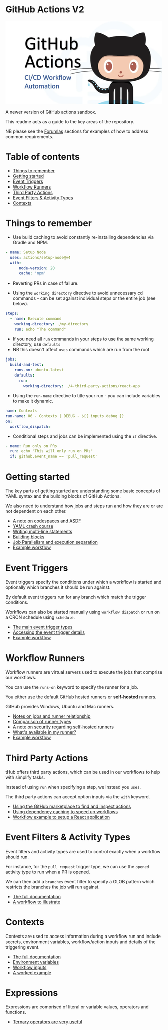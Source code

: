 <h1> GitHub Actions V2 </h1>

<img src="./img/maxresdefault.png" width="500"/>

A newer version of GitHub actions sandbox.

This readme acts as a guide to the key areas of the repository.

NB please see the [Forumlas](./0-formulas) sections for examples of how to address common requirements.

<h1>Table of contents</h1>

<!-- TOC -->
* [Things to remember](#things-to-remember)
* [Getting started](#getting-started)
* [Event Triggers](#event-triggers)
* [Workflow Runners](#workflow-runners)
* [Third Party Actions](#third-party-actions)
* [Event Filters & Activity Types](#event-filters--activity-types)
* [Contexts](#contexts)
<!-- TOC -->

# Things to remember

- Use build caching to avoid constantly re-installing dependencies via Gradle and NPM.

```yaml
- name: Setup Node
  uses: actions/setup-node@v4
  with:
      node-version: 20
      cache: 'npm'
```

- Reverting PRs in case of failure.

- Using the `working directory` directive to avoid unnecessary cd commands - can be set against individual steps or the entire job (see below).

```yaml
steps:
  - name: Execute command
    working-directory: ./my-directory
    run: echo "The command"
```

- If you need all `run` commands in your steps to use the same working directory, use `defaults` 
- NB this doesn't affect `uses` commands which are run from the root

```yaml
jobs:
  build-and-test:
    runs-on: ubuntu-latest
    defaults:
      run:
        working-directory: ./4-third-party-actions/react-app
```

- Using the `run-name` directive to title your run - you can include variables to make it dynamic.

```yaml
name: Contexts
run-name: 06 - Contexts | DEBUG - ${{ inputs.debug }}
on:
  workflow_dispatch:
```

- Conditional steps and jobs can be implemented using the `if` directive.

```yaml
- name: Run only on PRs
  run: echo "This will only run on PRs"
  if: github.event_name == 'pull_request'
```

# Getting started

The key parts of getting started are understanding some basic concepts of YAML syntax and the building blocks of GitHub Actions.

We also need to understand how jobs and steps run and how they are or are not dependent on each other.

- [A note on codespaces and ASDF](./1-getting-started/getting-started.md#a-note-on-codespaces-and-asdf)
- [YAML crash course](./1-getting-started/getting-started.md#yaml-crash-starter)
- [Writing multi-line statements](./1-getting-started/getting-started.md#writing-multi-line-statements)
- [Building blocks](./1-getting-started/getting-started.md#building-blocks)
- [Job Parallelism and execution separation](./1-getting-started/getting-started.md#parallelism-and-execution-environment)
- [Example workflow](./.github/workflows/01-building-blocks.yaml)

# Event Triggers

Event triggers specify the conditions under which a workflow is started and optionally which branches it should be run against.

By default event triggers run for any branch which match the trigger conditions.

Workflows can also be started manually using `workflow dispatch` or run on a CRON schedule using `schedule`.

- [The main event trigger types](./2-event-triggers/event-triggers.md#event-trigger-types)
- [Accessing the event trigger details](./2-event-triggers/event-triggers.md#accessing-the-workflow-event-trigger-details)
- [Example workflow](./.github/workflows/02-workflow-events.yaml)

# Workflow Runners

Workflow runners are virtual servers used to execute the jobs that comprise our workflows.

You can use the `runs-on` keyword to specify the runner for a job. 

You either use the default GitHub hosted runners or __self-hosted__ runners.

GitHub provides Windows, Ubuntu and Mac runners.

- [Notes on jobs and runner relationship](./3-workflow-runners/workflow-runners.md#notes-on-jobs-and-runners)
- [Comparison of runner types](./3-workflow-runners/workflow-runners.md#comparison-of-runner-types)
- [A note on security regarding self-hosted runners](./3-workflow-runners/workflow-runners.md#a-note-on-security-regarding-self-hosted-runners)
- [What's available in my runner?](./3-workflow-runners/workflow-runners.md#whats-available-in-my-runner)
- [Example workflow](./.github/workflows/03-workflow-runners.yaml)

# Third Party Actions

tHub offers third party actions, which can be used in our workflows to help with simplify tasks.

Instead of using `run` when specifying a step, we instead you `uses`.

The third party actions can accept option inputs via the `with` keyword.

- [Using the GitHub marketplace to find and inspect actions](./4-third-party-actions/third-party-actions.md#github-marketplace)
- [Using dependency caching to speed up workflows](./4-third-party-actions/third-party-actions.md#dependency-caching)
- [Workflow example to setup a React application](./.github/workflows/04-third-party-actions.yaml)

# Event Filters & Activity Types

Event filters and activity types are used to control exactly when a workflow should run.

For instance, for the `pull_request` trigger type, we can use the `opened` activity type to run when a PR is opened.

We can then add a `branches` event filter to specify a GLOB pattern which restricts the branches the job will run against.

- [The full documentation](./5-event-filters-activity-types/event-filters-activity-types.md)
- [A workflow to illustrate](./.github/workflows/05-1-event-filters-activity-types.yaml)

# Contexts

Contexts are used to access information during a workflow run and include secrets, environment variables, workflow/action inputs and details of the triggering event.

- [The full documentation](./6-contexts/contexts.md)
- [Environment variables](./6-contexts/contexts.md#environment-variables)
- [Workflow inputs](./6-contexts/contexts.md#workflow-inputs)
- [A worked example](./.github/workflows/06-contexts.yaml)

# Expressions

Expressions are comprised of literal or variable values, operators and functions.

- [Ternary operators are very useful](./7-expressions-and-variables/expressions-and-variables.md#ternary-operators)